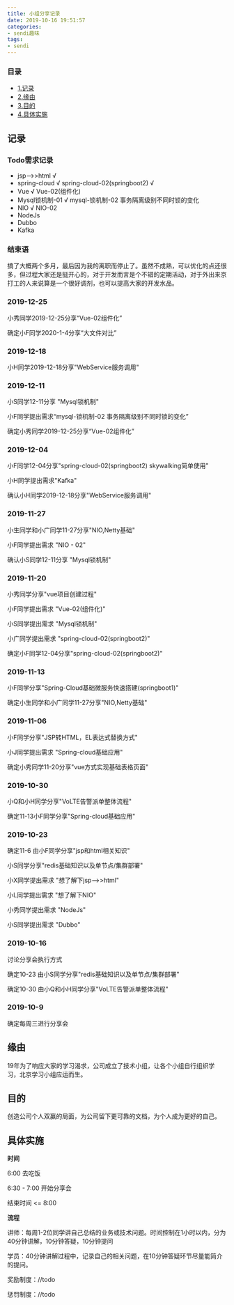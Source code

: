 ```yaml
---
title: 小组分享记录
date: 2019-10-16 19:51:57
categories:
- sendi趣味
tags:
- sendi
---
```


### 目录

* [1.记录](#记录)
* [2.缘由](#缘由)
* [3.目的](#目的)
* [4.具体实施](#具体实施)

## 记录

### Todo需求记录
* jsp-->>html √
* spring-cloud √ spring-cloud-02(springboot2) √
* Vue √ Vue-02(组件化)
* Mysql锁机制-01 √ mysql-锁机制-02 事务隔离级别不同时锁的变化 
* NIO √ NIO-02
* NodeJs
* Dubbo
* Kafka

### 结束语

搞了大概两个多月，最后因为我的离职而停止了。虽然不成熟，可以优化的点还很多，但过程大家还是挺开心的，对于开发而言是个不错的定期活动，对于外出来京打工的人来说算是一个很好调剂，也可以提高大家的开发水品。

### 2019-12-25

小秀同学2019-12-25分享“Vue-02组件化”

确定小F同学2020-1-4分享“大文件对比”

### 2019-12-18

小H同学2019-12-18分享"WebService服务调用"

### 2019-12-11

小S同学12-11分享 "Mysql锁机制"

小F同学提出需求“mysql-锁机制-02 事务隔离级别不同时锁的变化”

确定小秀同学2019-12-25分享“Vue-02组件化”

### 2019-12-04

小F同学12-04分享"spring-cloud-02(springboot2) skywalking简单使用"

小H同学提出需求"Kafka"

确认小H同学2019-12-18分享"WebService服务调用"

### 2019-11-27

小生同学和小广同学11-27分享"NIO,Netty基础"

小F同学提出需求 "NIO - 02"

确认小S同学12-11分享 "Mysql锁机制"

### 2019-11-20

小秀同学分享"vue项目创建过程"

小F同学提出需求 "Vue-02(组件化)"

小S同学提出需求 "Mysql锁机制"

小广同学提出需求 "spring-cloud-02(springboot2)"

确定小F同学12-04分享"spring-cloud-02(springboot2)"

### 2019-11-13

小F同学分享"Spring-Cloud基础微服务快速搭建(springboot1)"

确定小生同学和小广同学11-27分享"NIO,Netty基础"

### 2019-11-06

小F同学分享"JSP转HTML，EL表达式替换方式"

小J同学提出需求 "Spring-cloud基础应用"

确定小秀同学11-20分享"vue方式实现基础表格页面"

### 2019-10-30

小Q和小H同学分享"VoLTE告警派单整体流程"

确定11-13小F同学分享"Spring-cloud基础应用"

### 2019-10-23

确定11-6 由小F同学分享"jsp和html相关知识"

小S同学分享"redis基础知识以及单节点/集群部署"

小X同学提出需求 "想了解下jsp-->>html"

小L同学提出需求 "想了解下NIO"

小秀同学提出需求 "NodeJs"

小S同学提出需求 "Dubbo"

### 2019-10-16

讨论分享会执行方式

确定10-23 由小S同学分享"redis基础知识以及单节点/集群部署"

确定10-30 由小Q和小H同学分享"VoLTE告警派单整体流程"

### 2019-10-9

确定每周三进行分享会

## 缘由

19年为了响应大家的学习渴求，公司成立了技术小组，让各个小组自行组织学习，北京学习小组应运而生。

## 目的

创造公司个人双赢的局面，为公司留下更可靠的文档，为个人成为更好的自己。

## 具体实施

**时间**

6:00 去吃饭

6:30 - 7:00 开始分享会

结束时间 <= 8:00

**流程**

讲师：每周1-2位同学讲自己总结的业务或技术问题。时间控制在1小时以内，分为40分钟讲解，10分钟答疑，10分钟提问

学员：40分钟讲解过程中，记录自己的相关问题，在10分钟答疑环节尽量能简介的提问。

奖励制度：//todo

惩罚制度：//todo
